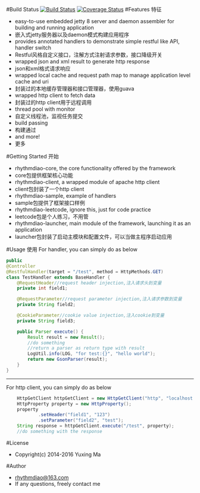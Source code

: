 #Build Status
[![Build Status](https://travis-ci.org/rhythmdiao/rhythmdiao-java-base.svg?branch=master)](https://travis-ci.org/rhythmdiao/rhythmdiao-java-base)
[![Coverage Status](https://coveralls.io/repos/rhythmdiao/rhythmdiao-java-base/badge.svg?branch=master&service=github)](https://coveralls.io/github/rhythmdiao/rhythmdiao-java-base?branch=master)
#Features 特征
*   easy-to-use embedded jetty 8 server and daemon assembler for building and running application
*   嵌入式jetty服务器以及daemon模式构建应用程序
*   provides annotated handlers to demonstrate simple restful like API, handler switch
*   Restful风格自定义接口，注解方式注射请求参数，接口降级开关
*   wrapped json and xml result to generate http response
*   json和xml格式请求响应
*   wrapped local cache and request path map to manage application level cache and uri
*   封装过的本地缓存管理器和接口管理器，使用guava
*   wrapped http client to fetch data
*   封装过的http client用于远程调用
*   thread pool with monitor
*   自定义线程池，监视任务提交
*   build passing
*   构建通过
*   and more!
*   更多

#Getting Started 开始
*   rhythmdiao-core, the core functionality offered by the framework
*   core包提供框架核心功能
*   rhythmdiao-client, a wrapped module of apache http client
*   client包封装了一个http client
*   rhythmdiao-sample, example of handlers
*   sample包提供了框架接口样例
*   rhythmdiao-leetcode, ignore this, just for code practice
*   leetcode包是个人练习，不用管
*   rhythmdiao-launcher, main module of the framework, launching it as an application 
*   launcher包封装了启动主模块和配置文件，可以当做主程序启动应用   

#Usage 使用
For handler, you can simply do as below
```java
public
@Controller
@RestfulHandler(target = "/test", method = HttpMethods.GET)
class TestHandler extends BaseHandler {
    @RequestHeader//request header injection,注入请求头到变量
    private int field1;

    @RequestParameter//request parameter injection,注入请求参数到变量
    private String field2;

    @CookieParameter//cookie value injection,注入cookie到变量
    private String field3;

    public Parser execute() {
        Result result = new Result();
        //do something
        //return a parser as return type with result
        LogUtil.info(LOG, "for test:{}", "hello world");
        return new GsonParser(result);
    }
}
```
--------------------
For http client, you can simply do as below
```java
    HttpGetClient httpGetClient = new HttpGetClient("http", "localhost:8080");
    HttpProperty property = new HttpProperty();
    property
            .setHeader("field1", "123")
            .setParameter("field2", "test");
    String response = httpGetClient.execute("/test", property);
    //do something with the response
```

#License
*   Copyright(c) 2014-2016 Yuxing Ma

#Author
*   rhythmdiao@163.com
*   If any questions, freely contact me
